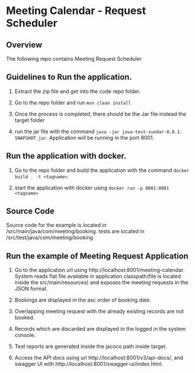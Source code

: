 # Meeting Calendar - Request Scheduler

## Overview
The following repo contains Meeting Request Scheduler

## Guidelines to Run the application.


1. Extract the zip file and get into the code repo folder.

2. Go to the repo folder and run ```mvn clean install```

3. Once the process is completed, there should be the Jar file instead the target folder

4. run the jar file with the command ```java -jar java-test-sundar-0.0.1-SNAPSHOT.jar```. Application will be running in the port 8001.

## Run the application with docker.

1. Go to the repo folder and build the application with the command ```docker build . -t <tagname>```.

2. start the application with docker using ```docker run -p 8001:8001 <tagname>```


## Source Code

Source code for the example is located in /src/main/java/com/meeting/booking. 
tests are located in /src/test/java/com/meeting/booking

## Run the example of Meeting Request Application


1. Go to the application url using http://localhost:8001/meeting-calendar. System reads flat file available in application classpath(file is located inside the src/main/resources)
and exposes the meeting requests in the JSON format.

2. Bookings are displayed in the asc order of booking date.

3. Overlapping meeting request with the already existing records are not booked.

4. Records which are discarded are displayed in the logged in the system console.

5. Test reports are generated inside the jacoco path inside target.

5. Access the API docs using url http://localhost:8001/v3/api-docs/, and swagger UI with http://localhost:8001/swagger-ui/index.html.


